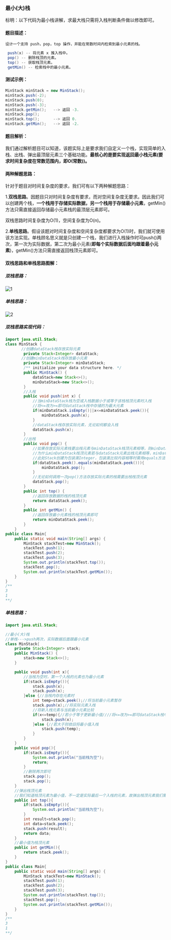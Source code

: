 ### 最小(大)栈

标明：以下代码为最小栈讲解，求最大栈只需将入栈判断条件做以修改即可。

#### 题目描述：

```java
设计一个支持 push，pop，top 操作，并能在常数时间内检索到最小元素的栈。

 push(x) -- 将元素 x 推入栈中。
 pop() -- 删除栈顶的元素。
 top() -- 获取栈顶元素。
 getMin() -- 检索栈中的最小元素。
```

#### 测试示例：

```java
MinStack minStack = new MinStack();
minStack.push(-2);
minStack.push(0);
minStack.push(-3);
minStack.getMin();   --> 返回 -3.
minStack.pop();
minStack.top();      --> 返回 0.
minStack.getMin();   --> 返回 -2.
```

#### 题目解析：

我们通过解析题目可以知道，该题实际上是要求我们自定义一个栈，实现简单的入栈、出栈、弹出最顶层元素三个基础功能。**最核心的是要实现返回最小栈元素(要求时间复杂度在常数范围内，即O(常数))。**

#### 两种解题思路：

针对于题目对时间复杂度的要求，我们可有以下两种解题思路：

1.**双栈思路**。因题目只对时间复杂度有要求，而对空间复杂度无要求。因此我们可以创建两个栈，**一个栈用于存储实际数据，另一个栈用于存储最小元素**，getMin()方法只需直接返回存储最小元素栈的最顶层元素即可。

双栈思路时间复杂度为O(1)，空间复杂度为O(n)。

2.**单栈思路**。假设该题对时间复杂度和空间复杂度都要求为O(1)时，我们就可使用该方法实现。单栈顾名思义就是只创建一个栈，我们进行入栈操作时可push()两次，第一次为实际数据，第二次为最小元素(**即每个实际数据后面均跟着最小元素**)，getMin()方法只需直接返回栈顶元素即可。

#### 双栈思路和单栈思路图解：

##### 双栈思路：

![1](C:\Users\14665\source\数据结构算法题\最小(大)栈\1.png)

##### 单栈思路：

![2](C:\Users\14665\source\数据结构算法题\最小(大)栈\2.png)

##### 双栈思路实现代码：

```java
import java.util.Stack;
class MinStack {
       //创建dataStack栈存放实际元素
        private Stack<Integer> dataStack;
       //创建minDataStack栈存放最小元素
        private Stack<Integer> minDataStack;
        /** initialize your data structure here. */
        public MinStack() {
            dataStack=new Stack<>();
            minDataStack=new Stack<>();
        }
        //入栈
        public void push(int x) {
            //当minDataStack栈为空或入栈数据小于或等于该栈栈顶元素时入栈
            //将<=改为>=即可dataStack栈中存储的为最大元素
            if(minDataStack.isEmpty()||x<=minDataStack.peek()){
                minDataStack.push(x);
            }
            //dataStack栈存放实际元素，无论如何都会入栈
            dataStack.push(x);
        }
        //出栈
        public void pop() {
            //如果存放实际元素栈要出栈元素与minDataStack栈顶元素相等，则minDataStack栈顶元素也需出队，若不相等则只需dataStack栈顶元素出队即可
            //为什么minDataStack栈顶元素若与dataStack元素出栈元素相等，minDataStack栈顶元素也要出栈呢？原因是minDataStack栈顶存放的是最小元素，若dataStack要出栈元素与最小元素相同则表明dataStack要出栈元素即为栈内最小元素，出栈后最小元素将更新，故minDataStack栈顶元素也要出栈，否则minStack已经更新了最小元素，而minDataStack内最小元素还为旧值
            //此处Stack创建为包装类Integer，包装类比较内容相等时需用equals方法，==比较的是指向堆内存的地址是否相等
            if(dataStack.peek().equals(minDataStack.peek())){
                minDataStack.pop();
            }
            //无论如何调用一次pop()方法存放实际元素的栈需要出栈栈顶元素
            dataStack.pop();
        }
        public int top() {
            //返回存放数据的栈的栈顶元素
            return dataStack.peek();
        }
        public int getMin() {
            //返回存放最小元素栈的栈顶元素即可
            return minDataStack.peek();
        }
    }
public class Main{
    public static void main(String[] args) {
        MinStack stackTest=new MinStack();
        stackTest.push(1);
        stackTest.push(2);
        stackTest.push(3);
        System.out.println(stackTest.top());
        stackTest.pop();
        System.out.println(stackTest.getMin());
    }
}
/**
3
1
**/
```

##### 单栈思路：

```java
import java.util.Stack;

//最小(大)栈
//单栈--->push两次，实际数据后面跟最小元素
class MinStack{
    private Stack<Integer> stack;
    public MinStack() {
        stack=new Stack<>();
    }

    public void push(int x){
        //当栈为空时，第一个入栈的元素也为最小元素
        if(stack.isEmpty()){
            stack.push(x);
            stack.push(x);
        }else {//当栈内存在元素时
            int temp=stack.peek();//将当前最小元素暂存
            stack.push(x);//将实际元素入栈
            //将新入栈元素与当前最小元素比较
            if(x<=temp){//若小于等于更新最小值////将<=改为>=即可dataStack栈中存储的为最大元素
                stack.push(x);
            }else {//若大于则依旧将最小值入栈
                stack.push(temp);
            }
        }
    }
    public void pop(){
        if(stack.isEmpty()){
            System.out.println("当前栈为空");
            return;
        }
        //删除两次即可
        stack.pop();
        stack.pop();
    }
    //弹出栈顶元素
    //我们知道栈顶元素为最小值，不一定是实际最后一个入栈的元素，故弹出栈顶元素我们需要先将最小元素出栈保存，然后返回实际栈顶元素，最后再将最小元素入栈
    public int top(){
        if(stack.isEmpty()){
            System.out.println("当前栈为空");
        }
        int result=stack.pop();
        int data=stack.peek();
        stack.push(result);
        return data;
    }
    //最小值为栈顶元素
    public int getMin(){
        return stack.peek();
    }
}
public class Main{
    public static void main(String[] args) {
        MinStack stackTest=new MinStack();
        stackTest.push(1);
        stackTest.push(2);
        stackTest.push(3);
        System.out.println(stackTest.top());
        stackTest.pop();
        System.out.println(stackTest.getMin());
    }
}
/**
3
1
**/
```

